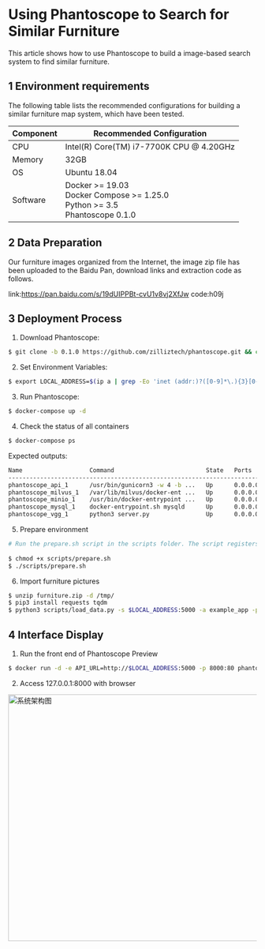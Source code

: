 # Using Phantoscope to Search for Similar Furniture

This article shows how to use Phantoscope to build a image-based search system to find similar furniture.

## 1 Environment requirements

The following table lists the recommended configurations for building a similar furniture map system, which have been tested.

| Component | Recommended Configuration                                    |
| --------- | ------------------------------------------------------------ |
| CPU       | Intel(R) Core(TM) i7-7700K CPU @ 4.20GHz                     |
| Memory    | 32GB                                                         |
| OS        | Ubuntu 18.04                                                 |
| Software  | Docker >= 19.03<br />Docker Compose >= 1.25.0<br />Python >= 3.5<br />Phantoscope 0.1.0 |

## 2 Data Preparation

Our furniture images organized from the Internet, the image zip file has been uploaded to the Baidu Pan, download links and extraction code as follows.

link:https://pan.baidu.com/s/19dUIPPBt-cvU1v8vj2XfJw   code:h09j

## 3 Deployment Process

1. Download Phantoscope:

```bash
$ git clone -b 0.1.0 https://github.com/zilliztech/phantoscope.git && cd phantoscope
```

2. Set Environment Variables:

```bash
$ export LOCAL_ADDRESS=$(ip a | grep -Eo 'inet (addr:)?([0-9]*\.){3}[0-9]*' | grep -Eo '([0-9]*\.){3}[0-9]*' | grep -v '127.0.0.1'| head -n 1)
```

3. Run Phantoscope:

```bash
$ docker-compose up -d
```

4. Check the status of all containers

```bash
$ docker-compose ps
```

Expected outputs:

```bash
Name                   Command                          State   Ports
----------------------------------------------------------------------------------------------------------------
phantoscope_api_1      /usr/bin/gunicorn3 -w 4 -b ...   Up      0.0.0.0:5000->5000/tcp
phantoscope_milvus_1   /var/lib/milvus/docker-ent ...   Up      0.0.0.0:19530->19530/tcp, 0.0.0.0:8080->8080/tcp
phantoscope_minio_1    /usr/bin/docker-entrypoint ...   Up      0.0.0.0:9000->9000/tcp
phantoscope_mysql_1    docker-entrypoint.sh mysqld      Up      0.0.0.0:3306->3306/tcp
phantoscope_vgg_1      python3 server.py                Up      0.0.0.0:50001->50001/tcp
```

5. Prepare environment
 ```bash
# Run the prepare.sh script in the scripts folder. The script registers an operator and creates a pipeline with that operator. Then you can create an application called example_app from this pipeline. 
   
$ chmod +x scripts/prepare.sh
$ ./scripts/prepare.sh
 ```

6. Import furniture pictures

 ```bash
$ unzip furniture.zip -d /tmp/
$ pip3 install requests tqdm
$ python3 scripts/load_data.py -s $LOCAL_ADDRESS:5000 -a example_app -p example_pipeline -d /tmp/furniture
 ```

## 4 Interface Display

1. Run the front end of Phantoscope Preview

```bash
$ docker run -d -e API_URL=http://$LOCAL_ADDRESS:5000 -p 8000:80 phantoscope/preview:latest
```

2. Access 127.0.0.1:8000 with browser

<img src="./pic/jiaju_web.gif" width = "800" height = "500" alt="系统架构图" align=center />

